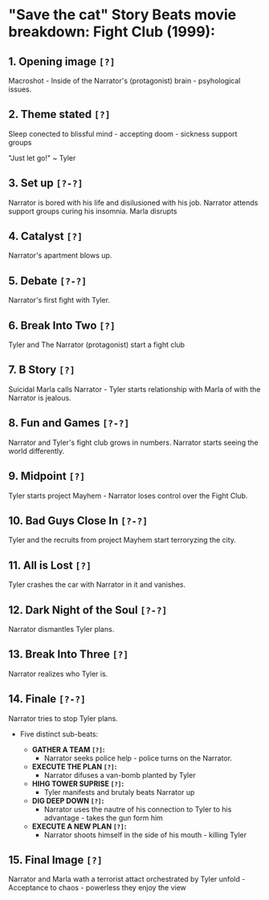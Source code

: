 # "Save the cat" Story Beats movie breakdown: Fight Club (1999):

## 1. **Opening image `[?]`**

Macroshot - Inside of the Narrator's (protagonist) brain - psyhological issues.

## 2. **Theme stated `[?]`**

Sleep conected to blissful mind - accepting doom - sickness support groups

"Just let go!" ~ Tyler

## 3. **Set up `[?-?]`**

Narrator is bored with his life and disilusioned with his job. Narrator attends support groups curing his insomnia. Marla disrupts

## 4. **Catalyst `[?]`**

Narrator's apartment blows up.

## 5. **Debate `[?-?]`**

Narrator's first fight with Tyler.

## 6. **Break Into Two `[?]`**

Tyler and The Narrator (protagonist) start a fight club

## 7. **B Story `[?]`**

Suicidal Marla calls Narrator - Tyler starts relationship with Marla of with the Narrator is jealous.

## 8. **Fun and Games `[?-?]`**

Narrator and Tyler's fight club grows in numbers. Narrator starts seeing the world differently.

## 9. **Midpoint `[?]`**

Tyler starts project Mayhem - Narrator loses control over the Fight Club.

## 10. **Bad Guys Close In `[?-?]`**

Tyler and the recruits from project Mayhem start terroryzing the city.

## 11. **All is Lost `[?]`**

Tyler crashes the car with Narrator in it and vanishes.

## 12. **Dark Night of the Soul `[?-?]`**

Narrator dismantles Tyler plans.

## 13. **Break Into Three `[?]`**

Narrator realizes who Tyler is.

## 14. **Finale `[?-?]`**

Narrator tries to stop Tyler plans.

* Five distinct sub-beats:

  * **GATHER A TEAM `[?]`:**
    * Narrator seeks police help - police turns on the Narrator. 
  * **EXECUTE THE PLAN `[?]`:** 
    * Narrator difuses a van-bomb planted by Tyler
  * **HIHG TOWER SUPRISE `[?]`:**
    * Tyler manifests and brutaly beats Narrator up
  * **DIG DEEP DOWN `[?]`:**
    * Narrator uses the nautre of his connection to Tyler to his advantage - takes the gun form him
  * **EXECUTE A NEW PLAN `[?]`:**
    * Narrator shoots himself in the side of his mouth - killing Tyler

## 15. **Final Image `[?]`**

Narrator and Marla wath a terrorist attact orchestrated by Tyler unfold - Acceptance to chaos - powerless they enjoy the view